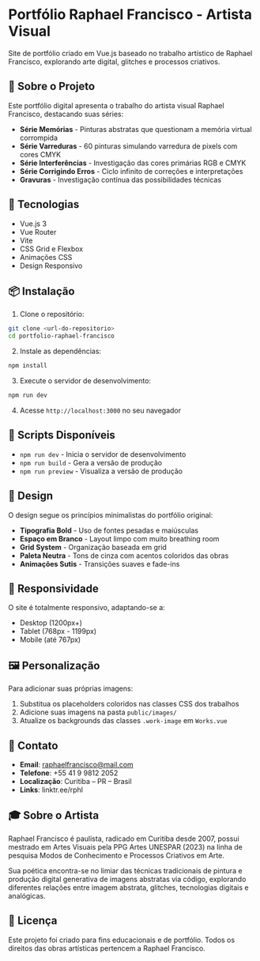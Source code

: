 # Portfólio Raphael Francisco - Artista Visual

Site de portfólio criado em Vue.js baseado no trabalho artístico de Raphael Francisco, explorando arte digital, glitches e processos criativos.

## 🎨 Sobre o Projeto

Este portfólio digital apresenta o trabalho do artista visual Raphael Francisco, destacando suas séries:

- **Série Memórias** - Pinturas abstratas que questionam a memória virtual corrompida
- **Série Varreduras** - 60 pinturas simulando varredura de pixels com cores CMYK
- **Série Interferências** - Investigação das cores primárias RGB e CMYK
- **Série Corrigindo Erros** - Ciclo infinito de correções e interpretações
- **Gravuras** - Investigação contínua das possibilidades técnicas

## 🚀 Tecnologias

- Vue.js 3
- Vue Router
- Vite
- CSS Grid e Flexbox
- Animações CSS
- Design Responsivo

## 📦 Instalação

1. Clone o repositório:
```bash
git clone <url-do-repositorio>
cd portfolio-raphael-francisco
```

2. Instale as dependências:
```bash
npm install
```

3. Execute o servidor de desenvolvimento:
```bash
npm run dev
```

4. Acesse `http://localhost:3000` no seu navegador

## 🔧 Scripts Disponíveis

- `npm run dev` - Inicia o servidor de desenvolvimento
- `npm run build` - Gera a versão de produção
- `npm run preview` - Visualiza a versão de produção

## 🎨 Design

O design segue os princípios minimalistas do portfólio original:

- **Tipografia Bold** - Uso de fontes pesadas e maiúsculas
- **Espaço em Branco** - Layout limpo com muito breathing room
- **Grid System** - Organização baseada em grid
- **Paleta Neutra** - Tons de cinza com acentos coloridos das obras
- **Animações Sutis** - Transições suaves e fade-ins

## 📱 Responsividade

O site é totalmente responsivo, adaptando-se a:
- Desktop (1200px+)
- Tablet (768px - 1199px)
- Mobile (até 767px)

## 🖼️ Personalização

Para adicionar suas próprias imagens:

1. Substitua os placeholders coloridos nas classes CSS dos trabalhos
2. Adicione suas imagens na pasta `public/images/`
3. Atualize os backgrounds das classes `.work-image` em `Works.vue`

## 📧 Contato

- **Email**: raphaelfrancisco@mail.com
- **Telefone**: +55 41 9 9812 2052
- **Localização**: Curitiba – PR – Brasil
- **Links**: linktr.ee/rphl

## 🎓 Sobre o Artista

Raphael Francisco é paulista, radicado em Curitiba desde 2007, possui mestrado em Artes Visuais pela PPG Artes UNESPAR (2023) na linha de pesquisa Modos de Conhecimento e Processos Criativos em Arte.

Sua poética encontra-se no limiar das técnicas tradicionais de pintura e produção digital generativa de imagens abstratas via código, explorando diferentes relações entre imagem abstrata, glitches, tecnologias digitais e analógicas.

## 📄 Licença

Este projeto foi criado para fins educacionais e de portfólio. Todos os direitos das obras artísticas pertencem a Raphael Francisco. 